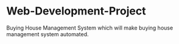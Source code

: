 # Web-Development-Project
Buying House Management System which will make buying house management system automated.
